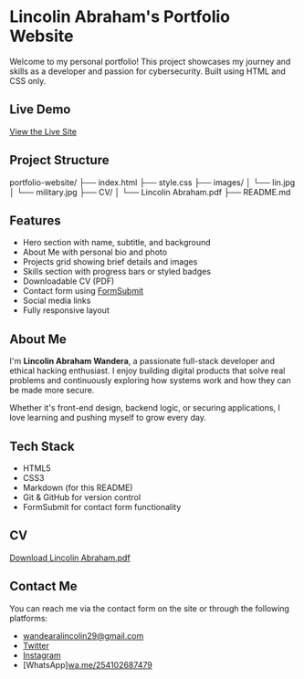 # Lincolin Abraham's Portfolio Website

Welcome to my personal portfolio! This project showcases my journey and skills as a developer and passion for cybersecurity. Built using HTML and CSS only.



##  Live Demo

 [View the Live Site](https://lincolinportfolio.netlify.app/)



##  Project Structure

portfolio-website/
├── index.html
├── style.css
├── images/
│  └── lin.jpg
│  └── military.jpg
├── CV/
│ └── Lincolin Abraham.pdf
├── README.md


##  Features

- Hero section with name, subtitle, and background
- About Me with personal bio and photo
-  Projects grid showing brief details and images
-  Skills section with progress bars or styled badges
-  Downloadable CV (PDF)
-  Contact form using [FormSubmit](https://formsubmit.co/)
-  Social media links 
-  Fully responsive layout



## About Me

I'm **Lincolin Abraham Wandera**, a passionate full-stack developer and ethical hacking enthusiast. I enjoy building digital products that solve real problems and continuously exploring how systems work and how they can be made more secure.

Whether it's front-end design, backend logic, or securing applications, I love learning and pushing myself to grow every day.


## Tech Stack

- HTML5
- CSS3
- Markdown (for this README)
- Git & GitHub for version control
- FormSubmit for contact form functionality


## CV

[Download Lincolin Abraham.pdf](./CV/Lincolin%20Abraham.pdf)


## Contact Me

You can reach me via the contact form on the site or through the following platforms:

- [wandearalincolin29@gmail.com](mailto:wanderalincolin29@gmail.com)
- [Twitter](https://twitter.com/barely_lee)
- [Instagram](https://www.instagram.com/barely_lee)
- [WhatsApp][wa.me/254102687479](https://wa.me/254102687479)
